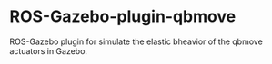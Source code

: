 # ROS-Gazebo-plugin-qbmove
ROS-Gazebo plugin for simulate the elastic bheavior of the qbmove actuators in Gazebo.
